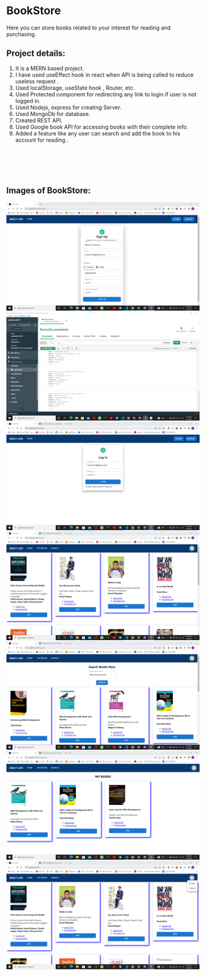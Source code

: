 # BookStore
Here you can store books related to your interest for reading and purchasing.

## Project details:
1. It is a MERN based project.
2. I have used useEffect hook in react when API is being called to 
reduce useless request .
3. Used localStorage, useState hook , Router, etc.
4. Used Protected component for redirecting any link to login if 
user is not logged in.
5. Used Nodejs, express for creating Server.
6. Used MongoDb for database.
7. Created REST API.
8. Used Google book API for accessing books with their complete 
info.
9. Added a feature like any user can search and add the book to his 
account for reading .
</br>
</br>
</br></br>

## Images of BookStore: 

![](BookStore%20Images/p1.png)
![](BookStore%20Images/p02.png)
![](BookStore%20Images/p2.png)
![](BookStore%20Images/p3.png)
![](BookStore%20Images/p4.png)
![](BookStore%20Images/p5.png)
![](BookStore%20Images/p6.png)
